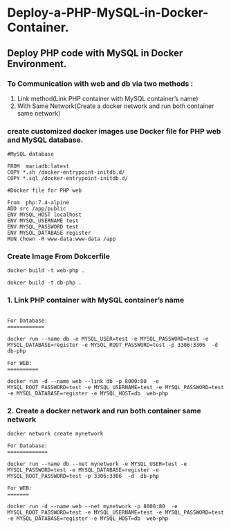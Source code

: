 # Deploy-a-PHP-MySQL-in-Docker-Container.
## Deploy PHP code with MySQL in Docker Environment.

### To Communication with web and db via two methods :
1. Link method(Link PHP container with MySQL container’s name) 
2. With Same Network(Create a docker network and run both container same network)


### create customized docker images use Docker file for PHP web and MySQL database.



```
#MySQL database

FROM  mariadb:latest
COPY *.sh /docker-entrypoint-initdb.d/
COPY *.sql /docker-entrypoint-initdb.d/

```

```
#Docker file for PHP web

From  php:7.4-alpine
ADD src /app/public
ENV MYSQL_HOST localhost
ENV MYSQL_USERNAME test
ENV MYSQL_PASSWORD test
ENV MYSQL_DATABASE register
RUN chown -R www-data:www-data /app

```
### Create Image From Dokcerfile

```
docker build -t web-php .

dokcer build -t db-php . 

```

### 1. Link PHP container with MySQL container’s name

```

For Database:
============

docker run --name db -e MYSQL_USER=test -e MYSQL_PASSWORD=test -e MYSQL_DATABASE=register -e MYSQL_ROOT_PASSWORD=test -p 3306:3306  -d  db-php

For WEB:
==========

docker run -d --name web --link db -p 8000:80  -e MYSQL_ROOT_PASSWORD=test -e MYSQL_USERNAME=test -e MYSQL_PASSWORD=test -e MYSQL_DATABASE=register -e MYSQL_HOST=db  web-php

```


### 2. Create a docker network and run both container same network


```
docker network create mynetwork
```

```
For Database:
=============

docker run --name db --net mynetwork -e MYSQL_USER=test -e MYSQL_PASSWORD=test -e MYSQL_DATABASE=register -e MYSQL_ROOT_PASSWORD=test -p 3306:3306  -d  db-php

For WEB:
=======

docker run -d --name web --net mynetwork -p 8000:80  -e MYSQL_ROOT_PASSWORD=test -e MYSQL_USERNAME=test -e MYSQL_PASSWORD=test -e MYSQL_DATABASE=register -e MYSQL_HOST=db  web-php
```
